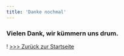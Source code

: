 ```yaml
---
title: 'Danke nochmal'
---
```


### Vielen Dank, wir kümmern uns drum.

! [>>> Zurück zur Startseite](https://beeidigte-dolmetscher.de)
<br>
<br>
<br>
<br>